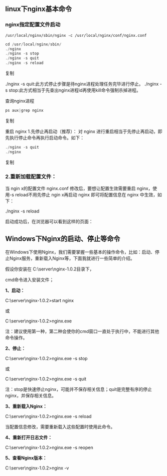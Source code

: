 ## linux下nginx基本命令

### nginx指定配置文件启动

```
/usr/local/nginx/sbin/nginx -c /usr/local/nginx/conf/nginx.conf
```

```javascript
cd /usr/local/nginx/sbin/
./nginx 
./nginx -s stop
./nginx -s quit
./nginx -s reload
```

复制

./nginx -s quit:此方式停止步骤是待nginx进程处理任务完毕进行停止。 ./nginx -s stop:此方式相当于先查出nginx进程id再使用kill命令强制杀掉进程。

查询nginx进程

```javascript
ps aux|grep nginx
```

复制

重启 nginx 1.先停止再启动（推荐）： 对 nginx 进行重启相当于先停止再启动，即先执行停止命令再执行启动命令。如下：

```javascript
./nginx -s quit
./nginx
```

复制

### 2.重新加载配置文件：

当 ngin x的配置文件 nginx.conf 修改后，要想让配置生效需要重启 nginx，使用-s reload不用先停止 ngin x再启动 nginx 即可将配置信息在 nginx 中生效，如下：

./nginx -s reload

启动成功后，在浏览器可以看到这样的页面：

## **Windows下Nginx的启动、停止等命令**

在Windows下使用Nginx，我们需要掌握一些基本的操作命令，比如：启动、停止Nginx服务，重新载入Nginx等，下面我就进行一些简单的介绍。

假设你安装在 C:\server\nginx-1.0.2目录下，

cmd命令进入安装文件；

**1、启动：**

C:\server\nginx-1.0.2>start nginx

或

C:\server\nginx-1.0.2>nginx.exe

注：建议使用第一种，第二种会使你的cmd窗口一直处于执行中，不能进行其他命令操作。

**2、停止：**

C:\server\nginx-1.0.2>nginx.exe -s stop

或

C:\server\nginx-1.0.2>nginx.exe -s quit

注：stop是快速停止nginx，可能并不保存相关信息；quit是完整有序的停止nginx，并保存相关信息。

**3、重新载入Nginx：**

C:\server\nginx-1.0.2>nginx.exe -s reload

当配置信息修改，需要重新载入这些配置时使用此命令。

**4、重新打开日志文件：**

C:\server\nginx-1.0.2>nginx.exe -s reopen

**5、查看Nginx版本：**

C:\server\nginx-1.0.2>nginx -v